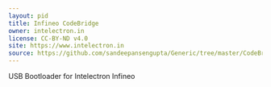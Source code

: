 ```yaml
---
layout: pid
title: Infineo CodeBridge
owner: intelectron.in
license: CC-BY-ND v4.0
site: https://www.intelectron.in
source: https://github.com/sandeepansengupta/Generic/tree/master/CodeBridge
---
```

USB Bootloader for Intelectron Infineo
